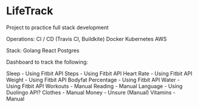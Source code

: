 # LifeTrack

Project to practice full stack development

Operations:
CI / CD (Travis CI, Buildkite)
Docker
Kubernetes
AWS 

Stack:
Golang
React
Postgres

Dashboard to track the following: 

Sleep - Using Fitbit API
Steps - Using Fitbit API 
Heart Rate - Using Fitbit API
Weight - Using Fitbit API
Bodyfat Percentage - Using Fitbit API
Water - Using Fitbit API
Workouts - Manual
Reading - Manual
Language - Using Duolingo API?
Clothes - Manual
Money - Unsure (Manual)
Vitamins - Manual


